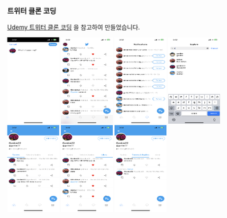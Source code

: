 ### 트위터 클론 코딩

[Udemy 트위터 클론 코딩](https://www.udemy.com/course/twitter-ios-clone-swift/?couponCode=OF83024D) 을 참고하여 만들었습니다.

<img src="https://github.com/Seo-garden/Twitter-Clone/blob/main/image/게시글작성.PNG" alt="게시글 작성" width="120" height="200">  <img src="https://github.com/Seo-garden/Twitter-Clone/blob/main/image/메인탭.PNG" alt="메인탭" width="120" height="200">  <img src="https://github.com/Seo-garden/Twitter-Clone/blob/main/image/알림.PNG" alt="알림" width="120" height="200">  <img src="https://github.com/Seo-garden/Twitter-Clone/blob/main/image/유저검색.PNG" alt="메인탭" width="120" height="200">  <img src="https://github.com/Seo-garden/Twitter-Clone/blob/main/image/프로필1.PNG" alt="메인탭" width="120" height="200">  <img src="https://github.com/Seo-garden/Twitter-Clone/blob/main/image/프로필LIKE.PNG" alt="메인탭" width="120" height="200">  <img src="https://github.com/Seo-garden/Twitter-Clone/blob/main/image/프로필reply.PNG" alt="메인탭" width="120" height="200">  
